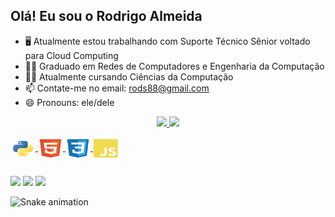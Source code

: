 ## Olá! Eu sou o Rodrigo Almeida

- 🖥 Atualmente estou trabalhando com Suporte Técnico Sênior voltado para Cloud Computing
- 👨‍🎓 Graduado em Redes de Computadores e Engenharia da Computação
- 👨‍🎓 Atualmente cursando Ciências da Computação
- 📫 Contate-me no email: rods88@gmail.com
- 😄 Pronouns: ele/dele
<div align="center">
  <a href="https://github.com/rodsalmeida">
  <img height="180em" src="https://github-readme-stats.vercel.app/api?username=rodsalmeida&show_icons=true&theme=midnight-purple&include_all_commits=true&count_private=true"/>
  <img height="180em" src="https://github-readme-stats.vercel.app/api/top-langs/?username=rodsalmeida&langs_count=8&theme=midnight-purple"/>
</div>
<div style="display: inline_block"><br>
  <img align="center" alt="Rodrigo-Python" height="30" width="40" src="https://raw.githubusercontent.com/devicons/devicon/master/icons/python/python-original.svg">
  <img align="center" alt="Rodrigo-HTML" height="30" width="40" src="https://raw.githubusercontent.com/devicons/devicon/master/icons/html5/html5-original.svg">
  <img align="center" alt="Rodrigo-CSS" height="30" width="40" src="https://raw.githubusercontent.com/devicons/devicon/master/icons/css3/css3-original.svg">
  <img align="center" alt="Rodrigo-Js" height="30" width="40" src="https://raw.githubusercontent.com/devicons/devicon/master/icons/javascript/javascript-plain.svg">
</div>

##
<div> 
  <a href = "mailto:rods88@gmail.com"><img src="https://img.shields.io/badge/-Gmail-%23333?style=for-the-badge&logo=gmail&logoColor=white" target="_blank"></a>
  <a href="https://www.linkedin.com/in/rodsalmeida" target="_blank"><img src="https://img.shields.io/badge/-LinkedIn-%230077B5?style=for-the-badge&logo=linkedin&logoColor=white" target="_blank"></a> 
 <a href = "https://api.whatsapp.com/send?1=pt_BR&phone=5511932269292"><img src="https://img.shields.io/badge/WhatsApp-25D366?style=for-the-badge&logo=whatsapp&logoColor=white" target="_blank"></a>
 
  ![Snake animation](https://github.com/rodsalmeida/rodsalmeida/blob/output/github-contribution-grid-snake.svg)
 
</div>
